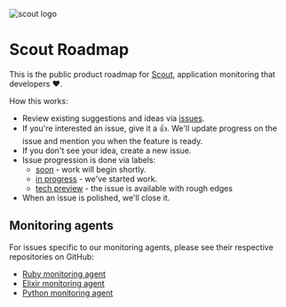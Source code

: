 ![scout logo](https://avatars6.githubusercontent.com/u/458509?v=4&s=200)

# Scout Roadmap

This is the public product roadmap for [Scout](https://scoutapp.com), application monitoring that developers ❤️. 

How this works:

* Review existing suggestions and ideas via [issues](https://github.com/scoutapp/roadmap/issues).
* If you're interested an issue, give it a 👍. We'll update progress on the issue and mention you when the feature is ready.
* If you don't see your idea, create a new issue.
* Issue progression is done via labels:
  * [soon](https://github.com/scoutapp/roadmap/issues?q=is%3Aopen+is%3Aissue+label%3A%22soon%22) - work will begin shortly.
  * [in progress](https://github.com/scoutapp/roadmap/issues?q=is%3Aopen+is%3Aissue+label%3A%22in+progress%22) - we've started work.
  * [tech preview](https://github.com/scoutapp/roadmap/issues?q=is%3Aopen+is%3Aissue+label%3A%22Tech+Preview%22) - the issue is available with rough edges
* When an issue is polished, we'll close it.

## Monitoring agents

For issues specific to our monitoring agents, please see their respective repositories on GitHub:

* [Ruby monitoring agent](https://github.com/scoutapp/scout_apm_ruby)
* [Elixir monitoring agent](https://github.com/scoutapp/scout_apm_elixir)
* [Python monitoring agent](https://github.com/scoutapp/scout_apm_python)
